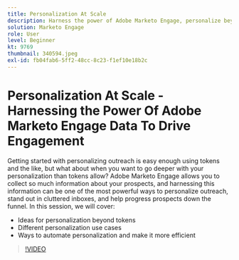 ```yaml
---
title: Personalization At Scale
description: Harness the power of Adobe Marketo Engage, personalize beyond tokens.
solution: Marketo Engage
role: User
level: Beginner
kt: 9769
thumbnail: 340594.jpeg
exl-id: fb04fab6-5ff2-48cc-8c23-f1ef10e18b2c
---
```

# Personalization At Scale - Harnessing the Power Of Adobe Marketo Engage Data To Drive Engagement

Getting started with personalizing outreach is easy enough using tokens and the like, but what about when you want to go deeper with your personalization than tokens allow? Adobe Marketo Engage allows you to collect so much information about your prospects, and harnessing this information can be one of the most powerful ways to personalize outreach, stand out in cluttered inboxes, and help progress prospects down the funnel. In this session, we will cover:

* Ideas for personalization beyond tokens
* Different personalization use cases
* Ways to automate personalization and make it more efficient

>[!VIDEO](https://video.tv.adobe.com/v/340594/?quality=12&learn=on)
